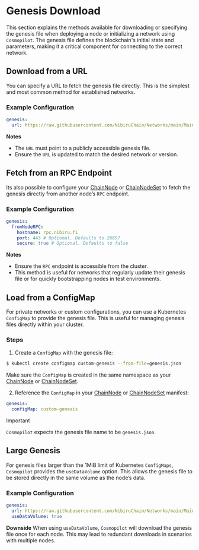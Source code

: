# Genesis Download

This section explains the methods available for downloading or specifying the genesis file when deploying a node or initializing a network using `Cosmopilot`. The genesis file defines the blockchain's initial state and parameters, making it a critical component for connecting to the correct network.

## Download from a URL

You can specify a URL to fetch the genesis file directly. This is the simplest and most common method for established networks.

### Example Configuration

```yaml
genesis:
  url: https://raw.githubusercontent.com/NibiruChain/Networks/main/Mainnet/cataclysm-1/genesis.json
```

**Notes**
- The `URL` must point to a publicly accessible genesis file.
- Ensure the `URL` is updated to match the desired network or version.

## Fetch from an RPC Endpoint

Its also possible to configure your [ChainNode](/03-reference/crds/crds#chainnode) or [ChainNodeSet](/03-reference/crds/crds#chainnodeset) to fetch the genesis directly from another node’s `RPC` endpoint.

### Example Configuration

```yaml
genesis:
  fromNodeRPC:
    hostname: rpc.nibiru.fi
    port: 443 # Optional. Defaults to 26657
    secure: true # Optional. Defaults to false
```

**Notes**
- Ensure the `RPC` endpoint is accessible from the cluster.
- This method is useful for networks that regularly update their genesis file or for quickly bootstrapping nodes in test environments.

## Load from a ConfigMap

For private networks or custom configurations, you can use a Kubernetes `ConfigMap` to provide the genesis file. This is useful for managing genesis files directly within your cluster.

### Steps

1. Create a `ConfigMap` with the genesis file:

```bash
$ kubectl create configmap custom-genesis --from-file=genesis.json
```
Make sure the `ConfigMap` is created in the same namespace as your [ChainNode](/03-reference/crds/crds#chainnode) or [ChainNodeSet](/03-reference/crds/crds#chainnodeset).

2. Reference the `ConfigMap` in your [ChainNode](/03-reference/crds/crds#chainnode) or [ChainNodeSet](/03-reference/crds/crds#chainnodeset) manifest:

```yaml
genesis:
  configMap: custom-genesis
```

> [!IMPORTANT]
> `Cosmopilot` expects the genesis file name to be `genesis.json`.

## Large Genesis

For genesis files larger than the 1MiB limit of Kubernetes `ConfigMaps`, `Cosmopilot` provides the `useDataVolume` option. This allows the genesis file to be stored directly in the same volume as the node’s data.

### Example Configuration

```yaml
genesis:
  url: https://raw.githubusercontent.com/NibiruChain/Networks/main/Mainnet/cataclysm-1/genesis.json
  useDataVolume: true
```

**Downside**
When using `useDataVolume`, `Cosmopilot` will download the genesis file once for each node. This may lead to redundant downloads in scenarios with multiple nodes.